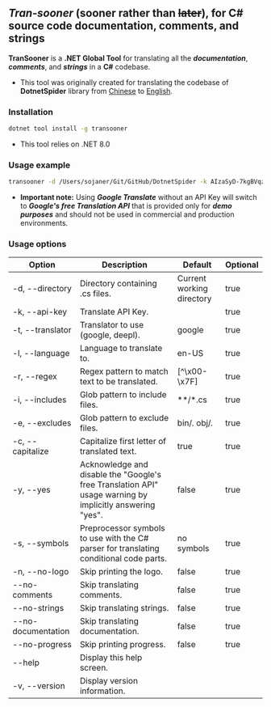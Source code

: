 ## ***Tran-sooner*** (**sooner** rather than ~~later~~), for C# source code documentation, comments, and strings
**TranSooner** is a **.NET Global Tool** for translating all the ***documentation***, ***comments***, and ***strings*** in a **C#** codebase.
- This tool was originally created for translating the codebase of **DotnetSpider** library from [Chinese](https://github.com/dotnetcore/DotnetSpider) to [English](https://github.com/Sojaner/DotnetSpider/tree/en-updated).

### Installation
```bash
dotnet tool install -g transooner
```
- This tool relies on .NET 8.0

### Usage example
```bash
transooner -d /Users/sojaner/Git/GitHub/DotnetSpider -k AIzaSyD-7kgBVqzyJb0e6k3yvh1PEw0F42xS4T8 -t google -s Debug #The API key here is a dummy API key
```
- **Important note:** Using ***Google Translate*** without an API Key will switch to ***Google's free Translation API*** that is provided only for ***demo purposes*** and should not be used in commercial and production environments.

### Usage options
| Option              | Description                                                                                                  | Default                    | Optional |
|---------------------|--------------------------------------------------------------------------------------------------------------|----------------------------|----------|
| -d, --directory     | Directory containing .cs files.                                                                              | Current working directory  | true     |
| -k, --api-key       | Translate API Key.                                                                                           |                            | true     |
| -t, --translator    | Translator to use (google, deepl).                                                                           | google                     | true     |
| -l, --language      | Language to translate to.                                                                                    | en-US                      | true     |
| -r, --regex         | Regex pattern to match text to be translated.                                                                | [^\x00-\x7F]               | true     |
| -i, --includes      | Glob pattern to include files.                                                                               | **/*.cs                    | true     |
| -e, --excludes      | Glob pattern to exclude files.                                                                               | bin/*.* obj/*.*            | true     |
| -c, --capitalize    | Capitalize first letter of translated text.                                                                  | true                       | true     |
| -y, --yes           | Acknowledge and disable the "Google's free Translation API" usage warning by implicitly answering "yes".     | false                      | true     |
| -s, --symbols       | Preprocessor symbols to use with the C# parser for translating conditional code parts.                       | no symbols                 | true     |
| -n, --no-logo       | Skip printing the logo.                                                                                      | false                      | true     |
| --no-comments       | Skip translating comments.                                                                                   | false                      | true     |
| --no-strings        | Skip translating strings.                                                                                    | false                      | true     |
| --no-documentation  | Skip translating documentation.                                                                              | false                      | true     |
| --no-progress       | Skip printing progress.                                                                                      | false                      | true     |
| --help              | Display this help screen.                                                                                    |                            |          |
| -v, --version       | Display version information.                                                                                 |                            |          |
